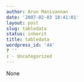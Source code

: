 ```yaml
---
author: Arun Manivannan
date: '2007-02-03 18:41:01'
layout: post
slug: tabledata
status: inherit
title: tabledata
wordpress_id: '44'
? ''
: - Uncategorized
---
```


None

